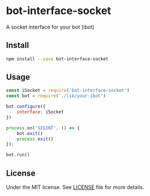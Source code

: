 # bot-interface-socket

A socket interface for your bot (ibot)

## Install

```sh
npm install --save bot-interface-socket
```

## Usage

```js
const iSocket = require('bot-interface-socket')
const bot = require('./lib/your-ibot')

bot.configure({
    interface: iSocket
})

process.on('SIGINT', () => {
    bot.exit()
    process.exit()
});

bot.run()
```

## License

Under the MIT license. See [LICENSE](https://github.com/demsking/bot-interface-socket/blob/master/LICENSE) file for more details.
